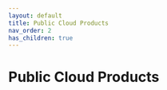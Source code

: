 ```yaml
---
layout: default
title: Public Cloud Products
nav_order: 2
has_children: true
---
```


# Public Cloud Products

